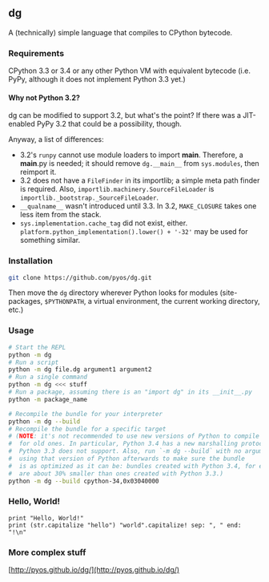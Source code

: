 ## dg

A (technically) simple language that compiles to CPython bytecode.

### Requirements

CPython 3.3 or 3.4 or any other Python VM with equivalent bytecode
(i.e. PyPy, although it does not implement Python 3.3 yet.)

#### Why not Python 3.2?

dg can be modified to support 3.2, but what's the point? If there was
a JIT-enabled PyPy 3.2 that could be a possibility, though.

Anyway, a list of differences:

  * 3.2's `runpy` cannot use module loaders to import __main__. Therefore, a __main__.py is needed; it should remove `dg.__main__` from `sys.modules`, then reimport it.
  * 3.2 does not have a `FileFinder` in its importlib; a simple meta path finder is required. Also, `importlib.machinery.SourceFileLoader` is `importlib._bootstrap._SourceFileLoader`.
  * `__qualname__` wasn't introduced until 3.3. In 3.2, `MAKE_CLOSURE` takes one less item from the stack.
  * `sys.implementation.cache_tag` did not exist, either. `platform.python_implementation().lower() + '-32'` may be used for something similar.

### Installation

```sh
git clone https://github.com/pyos/dg.git
```

Then move the `dg` directory wherever Python looks for modules (site-packages,
`$PYTHONPATH`, a virtual environment, the current working directory, etc.)

### Usage

```sh
# Start the REPL
python -m dg
# Run a script
python -m dg file.dg argument1 argument2
# Run a single command
python -m dg <<< stuff
# Run a package, assuming there is an "import dg" in its __init__.py
python -m package_name

# Recompile the bundle for your interpreter
python -m dg --build
# Recompile the bundle for a specific target
# (NOTE: it's not recommended to use new versions of Python to compile bundles
#  for old ones. In particular, Python 3.4 has a new marshalling protocol that
#  Python 3.3 does not support. Also, run `-m dg --build` with no arguments
#  using that version of Python afterwards to make sure the bundle
#  is as optimized as it can be: bundles created with Python 3.4, for example,
#  are about 30% smaller than ones created with Python 3.3.)
python -m dg --build cpython-34,0x03040000
```

### Hello, World!

```dg
print "Hello, World!"
print (str.capitalize "hello") "world".capitalize! sep: ", " end: "!\n"
```

### More complex stuff

[http://pyos.github.io/dg/](http://pyos.github.io/dg/)
